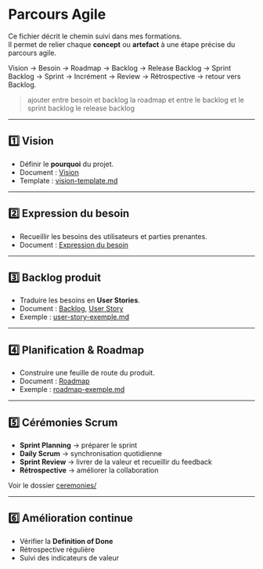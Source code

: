 # Parcours Agile  

Ce fichier décrit le chemin suivi dans mes formations.  
Il permet de relier chaque **concept** ou **artefact** à une étape précise du parcours agile.  

Vision → Besoin → Roadmap → Backlog → Release Backlog → Sprint Backlog → Sprint → Incrément → Review → Rétrospective → retour vers Backlog.

> ajouter entre besoin et backlog la roadmap et entre le backlog et le sprint backlog le release backlog

---

## 1️⃣ Vision  

- Définir le **pourquoi** du projet.  
- Document : [Vision](./artefacts/vision.md)  
- Template : [vision-template.md](outils/templates/vision-template.md)  

---

## 2️⃣ Expression du besoin  

- Recueillir les besoins des utilisateurs et parties prenantes.  
- Document : [Expression du besoin](artefacts/expression-du-besoin.md)  

---

## 3️⃣ Backlog produit  

- Traduire les besoins en **User Stories**.  
- Document : [Backlog](artefacts/backlog.md), [User Story](artefacts/user-story.md)  
- Exemple : [user-story-exemple.md](outils/exemples/user-story-exemple.md)  

---

## 4️⃣ Planification & Roadmap  

- Construire une feuille de route du produit.  
- Document : [Roadmap](artefacts/roadmap.md)  
- Exemple : [roadmap-exemple.md](outils/exemples/roadmap-exemple.md)  

---

## 5️⃣ Cérémonies Scrum  

- **Sprint Planning** → préparer le sprint  
- **Daily Scrum** → synchronisation quotidienne  
- **Sprint Review** → livrer de la valeur et recueillir du feedback  
- **Rétrospective** → améliorer la collaboration  

Voir le dossier [ceremonies/](ceremonies)  

---

## 6️⃣ Amélioration continue  

- Vérifier la **Definition of Done**  
- Rétrospective régulière  
- Suivi des indicateurs de valeur  
